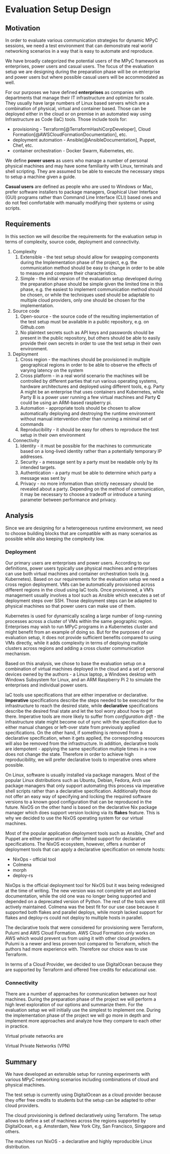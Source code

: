 # Evaluation Setup Design

## Motivation

In order to evaluate various communication strategies for dynamic MPyC sessions, we need a test environment that can demonstrate real world networking scenarios in a way that is easy to automate and reproduce.

We have broadly categorized the potential users of the MPyC framework as enterprises, power users and casual users. The focus of the evaluation setup we are designing during the preparation phase will be on enterprise and power users but where possible casual users will be accommodated as well.

For our purposes we have defined **enterprises** as companies with departments that manage their IT infrastructure and optimize for scale. They usually have large numbers of Linux based servers which are a combination of physical, virtual and container based. Those can be deployed either in the cloud or on premise in an automated way using Infrastructure as Code (IaC) tools. Those include tools for:

- provisioning - Terraform[@TerraformHashiCorpDeveloper], Cloud Formation[@AWSCloudFormationDocumentation], etc.
- deployment automation - Ansible[@AnsibleDocumentation], Puppet, Chef, etc.
- container orchestration - Docker Swarm, Kubernetes, etc.

We define **power users** as users who manage a number of personal physical machines and may have some familiarity with Linux, terminals and shell scripting. They are assumed to be able to execute the necessary steps to setup a machine given a guide.

**Casual users** are defined as people who are used to Windows or Mac, prefer software installers to package managers, Graphical User Interface (GUI) programs rather than Command Line Interface (CLI) based ones and do not feel comfortable with manually modifying their systems or using scripts.

## Requirements

In this section we will describe the requirements for the evaluation setup in terms of complexity, source code, deployment and connectivity.

1. Complexity
    1. Extensible - the test setup should allow for swapping components during the Implementation phase of the project, e.g. the communication method should be easy to change in order to be able to measure and compare their characteristics.
    2. Simple - the initial version of the evaluation setup developed during the preparation phase should be simple given the limited time in this phase, e.g. the easiest to implement communication method should be chosen, or while the techniques used should be adaptable to multiple cloud providers, only one should be chosen for the implementation.
2. Source code
    1. Open-source - the source code of the resulting implementation of the test setup must be available in a public repository, e.g. on Github.com
    2. No plaintext secrets such as API keys and passwords should be present in the public repository, but others should be able to easily provide their own secrets in order to use the test setup in their own environment.
3. Deployment
    1. Cross region - the machines should be provisioned in multiple geographical regions in order to be able to observe the effects of varying latency on the system
    2. Cross platform - in a real world scenario the machines will be controlled by different parties that run various operating systems, hardware architectures and deployed using different tools, e.g. Party A might be an enterprise that uses containers and Kubernetes, while Party B is a power user running a few virtual machines and Party **C** could be using an ARM-based raspberry pi.
    3. Automation - appropriate tools should be chosen to allow automatically deploying and destroying the runtime environment without manual intervention other than running a minimal set of commands
    4. Reproducibility - it should be easy for others to reproduce the test setup in their own environment 
4. Connectivity
    1. Identity - it must be possible for the machines to communicate based on a long-lived identity rather than a potentially temporary IP addresses.
    2. Security - a message sent by a party must be readable only by its intended targets.
    3. Authentication - a party must be able to determine which party a message was sent by
    4. Privacy - no more information than strictly necessary should be revealed about a party. Depending on the method of communication, it may be necessary to choose a tradeoff or introduce a tuning parameter between performance and privacy.

## Analysis

Since we are designing for a heterogeneous runtime environment, we need to choose building blocks that are compatible with as many scenarios as possible while also keeping the complexity low. 

### Deployment

Our primary users are enterprises and power users. According to our definitions, power users typically use physical machines and enterprises can use both virtual machines and container orchestration tools (e.g. Kubernetes). Based on our requirements for the evaluation setup we need a cross region deployment. VMs can be automatically provisioned across different regions in the cloud using IaC tools. Once provisioned, a VM’s management usually involves a tool such as Ansible which executes a set of deployment steps over SSH. Those deployment steps can be adapted to physical machines so that power users can make use of them.

Kubernetes is used for dynamically scaling a large number of long-running processes across a cluster of VMs within the same geographic region. Enterprises may wish to run MPyC programs in a Kubernetes cluster and might benefit from an example of doing so. But for the purposes of our evaluation setup, it does not provide sufficient benefits compared to using VMs directly, while it adds complexity in terms of deploying multiple clusters across regions and adding a cross cluster communication mechanism.

Based on this analysis, we chose to base the evaluation setup on a combination of virtual machines deployed in the cloud and a set of personal devices owned by the authors - a Linux laptop, a Windows desktop with Windows Subsystem for Linux, and an ARM Raspberry Pi 2 to simulate the enterprises and individual power users.

IaC tools use specifications that are either imperative or declarative. **Imperative** specifications describe the steps needed to be executed for the infrastructure to reach the desired state, while **declarative** specifications describe the desired final state and let the tool worry about how to get there. Imperative tools are more likely to suffer from *configuration drift* - the infrastructure state might become out of sync with the specification due to either manual changes or left-over state from previously applied specifications. On the other hand, if something is removed from a declarative specification, when it gets applied, the corresponding resources will also be removed from the infrastructure. In addition, declarative tools are idempotent - applying the same specification multiple times in a row does not change the state. Therefore in order to achieve high reproducibility, we will prefer declarative tools to imperative ones where possible.

On Linux, software is usually installed via package managers. Most of the popular Linux distributions such as Ubuntu, Debian, Fedora, Arch use package managers that only support automating this process via imperative shell scripts rather than a declarative specification. Additionally those do not offer an easy way of specifying and locking the required software versions to a known good configuration that can be reproduced in the future. NixOS on the other hand is based on the declarative Nix package manager which does support version locking via its **flakes** feature. This is why we decided to use the NixOS operating system for our virtual machines.

Most of the popular application deployment tools such as Ansible, Chef and Puppet are either imperative or offer limited support for declarative specifications. The NixOS ecosystem, however, offers a number of deployment tools that can apply a declarative specification on remote hosts:

- NixOps - official tool
- Colmena
- morph
- deploy-rs

NixOps is the official deployment tool for NixOS but it was being redesigned at the time of writing. The new version was not complete yet and lacked documentation, while the old one was no longer being supported and depended on a deprecated version of Python. The rest of the tools were still actively maintained. Colmena was the best fit for our use case because it supported both flakes and parallel deploys, while morph lacked support for flakes and deploy-rs could not deploy to multiple hosts in parallel.

The declarative tools that were considered for provisioning were Terraform, Pulumi and AWS Cloud Formation. AWS Cloud Formation only works on AWS which would prevent us from using it with other cloud providers. Pulumi is a newer and less proven tool compared to Terraform, which the authors had more experience with. Therefore our choice was to use Terraform.

In terms of a Cloud Provider, we decided to use DigitalOcean because they are supported by Terraform and offered free credits for educational use.

### Connectivity

There are a number of approaches for communication between our host machines. During the preparation phase of the project we will perform a high level exploration of our options and summarize them. For the evaluation setup we will initially use the simplest to implement one. During the implementation phase of the project we will go more in depth and implement more approaches and analyze how they compare to each other in practice.

Virtual private networks are 

Virtual Private Networks (VPN)

## Summary

We have developed an extensible setup for running experiments with various MPyC networking scenarios including combinations of cloud and physical machines.

The test setup is currently using DigitalOcean as a cloud provider because they offer free credits to students but the setup can be adapted to other cloud providers.

The cloud provisioning is defined declaratively using Terraform. The setup allows to define a set of machines across the regions supported by DigitalOcean, e.g. Amsterdam, New York City, San Francisco, Singapore and others.

The machines run NixOS - a declarative and highly reproducible Linux distribution.
